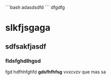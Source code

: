 ˋˋˋbash
adasdsdfd
ˋˋˋ
dfgdfg
# slkfjsgaga
## sdfsakfjasdf
### fldsfghdlhgsd
fgd  hdfhhfghfd
**gdsfhfhfsg**
vvxcvzv que mas sa
